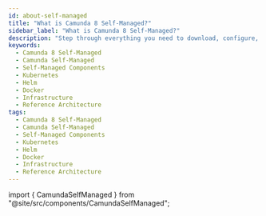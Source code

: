```yaml
---
id: about-self-managed
title: "What is Camunda 8 Self-Managed?"
sidebar_label: "What is Camunda 8 Self-Managed?"
description: "Step through everything you need to download, configure, and work with components of Camunda 8 Self-Managed, a self-hosted alternative to using Camunda 8 SaaS."
keywords:
  - Camunda 8 Self-Managed
  - Camunda Self-Managed
  - Self-Managed Components
  - Kubernetes
  - Helm
  - Docker
  - Infrastructure
  - Reference Architecture
tags:
  - Camunda 8 Self-Managed
  - Camunda Self-Managed
  - Self-Managed Components
  - Kubernetes
  - Helm
  - Docker
  - Infrastructure
  - Reference Architecture
---
```


import { CamundaSelfManaged } from "@site/src/components/CamundaSelfManaged";

<CamundaSelfManaged/>
